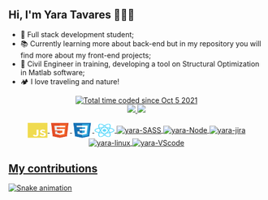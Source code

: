 ## Hi, I'm Yara Tavares 🧜🏾‍♀️

- 🌱 Full stack development student;
- 📚 Currently learning more about back-end but in my repository you will find more about my front-end projects;
- 🔭 Civil Engineer in training, developing a tool on Structural Optimization in Matlab software;
- 🏕️ I love traveling and nature!

<div align="center">
<a href="https://wakatime.com/@97595b44-027b-4695-a588-53e9c884f7e2"><img src="https://wakatime.com/badge/user/97595b44-027b-4695-a588-53e9c884f7e2.svg" alt="Total time coded since Oct 5 2021" /></a>
</div>
  
<div align="center">
  <a href="https://github.com/yaratavares">
  <img height="150em" src="https://github-readme-stats.vercel.app/api?username=yaratavares&show_icons=true&theme=dracula&include_all_commits=true&count_private=true"/>
  <img height="150em" src="https://github-readme-stats.vercel.app/api/top-langs/?username=yaratavares&layout=compact&langs_count=7&theme=dracula"/>
</div>

<div style="display: inline_block" align="center"><br>
  <img align="center" alt="yara-Js" height="30" width="40" src="https://raw.githubusercontent.com/devicons/devicon/master/icons/javascript/javascript-plain.svg">
    <img align="center" alt="yara-HTML" height="30" width="40" src="https://raw.githubusercontent.com/devicons/devicon/master/icons/html5/html5-original.svg">
  <img align="center" alt="yara-CSS" height="30" width="40" src="https://raw.githubusercontent.com/devicons/devicon/master/icons/css3/css3-original.svg">
  <img align="center" alt="yara-React" height="30" width="40" src="https://raw.githubusercontent.com/devicons/devicon/master/icons/react/react-original.svg">
  <img align="center" alt="yara-SASS" height="30" width="40" src="https://cdn.jsdelivr.net/gh/devicons/devicon/icons/sass/sass-original.svg">
  <img align="center" alt="yara-Node" height="30" width="40" src="https://cdn.jsdelivr.net/gh/devicons/devicon/icons/nodejs/nodejs-original.svg">
  <img align="center" alt="yara-jira" height="30" width="40" src="https://cdn.jsdelivr.net/gh/devicons/devicon/icons/jira/jira-original-wordmark.svg">
  <img align="center" alt="yara-linux" height="30" width="40" src="https://cdn.jsdelivr.net/gh/devicons/devicon/icons/linux/linux-plain.svg">
  <img align="center" alt="yara-VScode" height="30" width="40" src="https://cdn.jsdelivr.net/gh/devicons/devicon/icons/vscode/vscode-original-wordmark.svg">
</div>

## My contributions

 ![Snake animation](https://github.com/yaratavares/YaraTavares/blob/output/github-contribution-grid-snake.svg)
